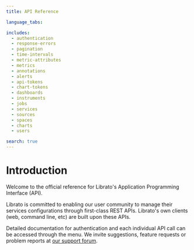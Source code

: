 ```yaml
---
title: API Reference

language_tabs:

includes:
  - authentication
  - response-errors
  - pagination
  - time-intervals
  - metric-attributes
  - metrics
  - annotations
  - alerts
  - api-tokens
  - chart-tokens
  - dashboards
  - instruments
  - jobs
  - services
  - sources
  - spaces
  - charts
  - users

search: true
---
```


# Introduction

Welcome to the official reference for Librato's
Application Programming Interface (API).

Librato is committed to enabling our
user community to manage their services configurations
through first-class REST APIs. Librato's own
clients (web, command line, etc) are built upon these APIs.

Detailed documentation for authentication and each individual API call can
be accessed through the menu. We invite suggestions, feature
requests or problem reports at
[our support forum](http://www.librato.com/docs/kb).

